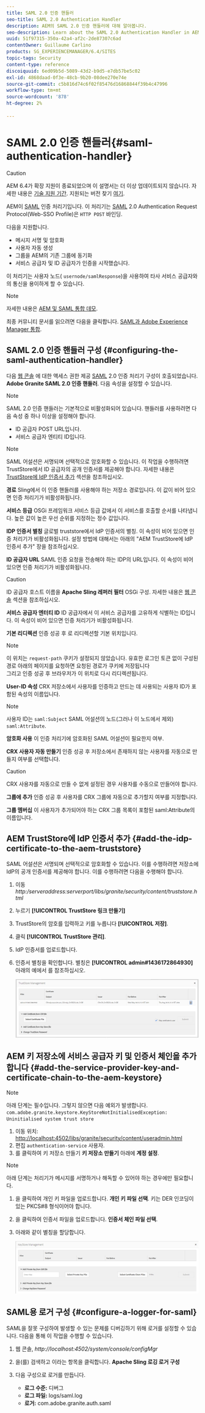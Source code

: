 ```yaml
---
title: SAML 2.0 인증 핸들러
seo-title: SAML 2.0 Authentication Handler
description: AEM의 SAML 2.0 인증 핸들러에 대해 알아봅니다.
seo-description: Learn about the SAML 2.0 Authentication Handler in AEM.
uuid: 51f97315-350a-42a4-af2c-2de87307c6ad
contentOwner: Guillaume Carlino
products: SG_EXPERIENCEMANAGER/6.4/SITES
topic-tags: Security
content-type: reference
discoiquuid: 6ed09b5d-5089-43d2-b9d5-e7db57be5c02
exl-id: 4868daad-0f3e-48cb-9b20-08dee270e74e
source-git-commit: c5b816d74c6f02f85476d16868844f39b4c47996
workflow-type: tm+mt
source-wordcount: '878'
ht-degree: 2%

---
```


# SAML 2.0 인증 핸들러{#saml-authentication-handler}

>[!CAUTION]
>
>AEM 6.4가 확장 지원이 종료되었으며 이 설명서는 더 이상 업데이트되지 않습니다. 자세한 내용은 [기술 지원 기간](https://helpx.adobe.com/kr/support/programs/eol-matrix.html). 지원되는 버전 찾기 [여기](https://experienceleague.adobe.com/docs/).

AEM이 [SAML](http://saml.xml.org/saml-specifications) 인증 처리기입니다. 이 처리기는 [SAML](http://saml.xml.org/saml-specifications) 2.0 Authentication Request Protocol(Web-SSO Profile)은 `HTTP POST` 바인딩.

다음을 지원합니다.

* 메시지 서명 및 암호화
* 사용자 자동 생성
* 그룹을 AEM의 기존 그룹에 동기화
* 서비스 공급자 및 ID 공급자가 인증을 시작했습니다.

이 처리기는 사용자 노드( `usernode/samlResponse`)을 사용하여 타사 서비스 공급자와의 통신을 용이하게 할 수 있습니다.

>[!NOTE]
>
>자세한 내용은 [AEM 및 SAML 통합 데모](https://helpx.adobe.com/experience-manager/kb/simple-saml-demo.html).
>
>최종 커뮤니티 문서를 읽으려면 다음을 클릭합니다. [SAML과 Adobe Experience Manager 통합](https://helpx.adobe.com/experience-manager/using/aem63_saml.html).

## SAML 2.0 인증 핸들러 구성 {#configuring-the-saml-authentication-handler}

다음 [웹 콘솔](/help/sites-deploying/configuring-osgi.md) 에 대한 액세스 권한 제공 [SAML](http://saml.xml.org/saml-specifications) 2.0 인증 처리기 구성이 호출되었습니다. **Adobe Granite SAML 2.0 인증 핸들러**. 다음 속성을 설정할 수 있습니다.

>[!NOTE]
>
>SAML 2.0 인증 핸들러는 기본적으로 비활성화되어 있습니다. 핸들러를 사용하려면 다음 속성 중 하나 이상을 설정해야 합니다.
>
>* ID 공급자 POST URL입니다.
>* 서비스 공급자 엔티티 ID입니다.
>


>[!NOTE]
>
>SAML 어설션은 서명되며 선택적으로 암호화할 수 있습니다. 이 작업을 수행하려면 TrustStore에서 ID 공급자의 공개 인증서를 제공해야 합니다. 자세한 내용은 [TrustStore에 IdP 인증서 추가](/help/sites-administering/saml-2-0-authenticationhandler.md#add-the-idp-certificate-to-the-aem-truststore) 섹션을 참조하십시오.

**경로** Sling에서 이 인증 핸들러를 사용해야 하는 저장소 경로입니다. 이 값이 비어 있으면 인증 처리기가 비활성화됩니다.

**서비스 등급** OSGi 프레임워크 서비스 등급 값에서 이 서비스를 호출할 순서를 나타냅니다. 높은 값이 높은 우선 순위를 지정하는 정수 값입니다.

**IDP 인증서 별칭** 글로벌 truststore에서 IdP 인증서의 별칭. 이 속성이 비어 있으면 인증 처리기가 비활성화됩니다. 설정 방법에 대해서는 아래의 &quot;AEM TrustStore에 IdP 인증서 추가&quot; 장을 참조하십시오.

**ID 공급자 URL** SAML 인증 요청을 전송해야 하는 IDP의 URL입니다. 이 속성이 비어 있으면 인증 처리기가 비활성화됩니다.

>[!CAUTION]
>
>ID 공급자 호스트 이름을 **Apache Sling 레퍼러 필터** OSGi 구성. 자세한 내용은 [웹 콘솔](/help/sites-deploying/configuring-osgi.md) 섹션을 참조하십시오.

**서비스 공급자 엔터티 ID** ID 공급자에서 이 서비스 공급자를 고유하게 식별하는 ID입니다. 이 속성이 비어 있으면 인증 처리기가 비활성화됩니다.

**기본 리디렉션** 인증 성공 후 로 리디렉션할 기본 위치입니다.

>[!NOTE]
>
>이 위치는 `request-path` 쿠키가 설정되지 않았습니다. 유효한 로그인 토큰 없이 구성된 경로 아래의 페이지를 요청하면 요청된 경로가 쿠키에 저장됩니다\
>그리고 인증 성공 후 브라우저가 이 위치로 다시 리디렉션됩니다.

**User-ID 속성** CRX 저장소에서 사용자를 인증하고 만드는 데 사용되는 사용자 ID가 포함된 속성의 이름입니다.

>[!NOTE]
>
>사용자 ID는 `saml:Subject` SAML 어설션의 노드(그러나 이 노드에서 제외) `saml:Attribute`.

**암호화 사용** 이 인증 처리기에 암호화된 SAML 어설션이 필요한지 여부.

**CRX 사용자 자동 만들기** 인증 성공 후 저장소에서 존재하지 않는 사용자를 자동으로 만들지 여부를 선택합니다.

>[!CAUTION]
>
>CRX 사용자를 자동으로 만들 수 없게 설정된 경우 사용자를 수동으로 만들어야 합니다.

**그룹에 추가** 인증 성공 후 사용자를 CRX 그룹에 자동으로 추가할지 여부를 지정합니다.

**그룹 멤버십** 이 사용자가 추가되어야 하는 CRX 그룹 목록이 포함된 saml:Attribute의 이름입니다.

## AEM TrustStore에 IdP 인증서 추가 {#add-the-idp-certificate-to-the-aem-truststore}

SAML 어설션은 서명되며 선택적으로 암호화할 수 있습니다. 이를 수행하려면 저장소에 IdP의 공개 인증서를 제공해야 합니다. 이를 수행하려면 다음을 수행해야 합니다.

1. 이동 *http:/serveraddress:serverport/libs/granite/security/content/truststore.html*
1. 누르기 **[!UICONTROL TrustStore 링크 만들기]**
1. TrustStore의 암호를 입력하고 키를 누릅니다 **[!UICONTROL 저장]**.
1. 클릭 **[!UICONTROL TrustStore 관리]**.
1. IdP 인증서를 업로드합니다.
1. 인증서 별칭을 확인합니다. 별칭은 **[!UICONTROL admin#1436172864930]** 아래의 예에서 를 참조하십시오.

   ![chlimage_1-372](assets/chlimage_1-372.png)

## AEM 키 저장소에 서비스 공급자 키 및 인증서 체인을 추가합니다 {#add-the-service-provider-key-and-certificate-chain-to-the-aem-keystore}

>[!NOTE]
>
>아래 단계는 필수입니다. 그렇지 않으면 다음 예외가 발생합니다. `com.adobe.granite.keystore.KeyStoreNotInitialisedException: Uninitialised system trust store`

1. 이동 위치: [http://localhost:4502/libs/granite/security/content/useradmin.html](http://localhost:4502/libs/granite/security/content/useradmin.html)
1. 편집 `authentication-service` 사용자.
1. 를 클릭하여 키 저장소 만들기 **키 저장소 만들기** 아래에 **계정 설정**.

>[!NOTE]
>
>아래 단계는 처리기가 메시지를 서명하거나 해독할 수 있어야 하는 경우에만 필요합니다.

1. 을 클릭하여 개인 키 파일을 업로드합니다. **개인 키 파일 선택**. 키는 DER 인코딩이 있는 PKCS#8 형식이어야 합니다.
1. 을 클릭하여 인증서 파일을 업로드합니다. **인증서 체인 파일 선택**.
1. 아래와 같이 별칭을 할당합니다.

   ![chlimage_1-373](assets/chlimage_1-373.png)

## SAML용 로거 구성 {#configure-a-logger-for-saml}

SAML을 잘못 구성하여 발생할 수 있는 문제를 디버깅하기 위해 로거를 설정할 수 있습니다. 다음을 통해 이 작업을 수행할 수 있습니다.

1. 웹 콘솔, *http://localhost:4502/system/console/configMgr*
1. 을(를) 검색하고 이라는 항목을 클릭합니다. **Apache Sling 로깅 로거 구성**
1. 다음 구성으로 로거를 만듭니다.

   * **로그 수준:** 디버그
   * **로그 파일:** logs/saml.log
   * **로거:** com.adobe.granite.auth.saml
